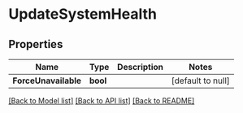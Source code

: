 # UpdateSystemHealth

## Properties
Name | Type | Description | Notes
------------ | ------------- | ------------- | -------------
**ForceUnavailable** | **bool** |  | [default to null]

[[Back to Model list]](../README.md#documentation-for-models) [[Back to API list]](../README.md#documentation-for-api-endpoints) [[Back to README]](../README.md)


